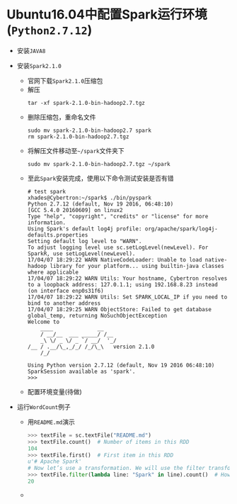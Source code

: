 Ubuntu16.04中配置Spark运行环境(`Python2.7.12`)
======== 

- 安装`JAVA8`
- 安装`Spark2.1.0`
    - 官网下载`Spark2.1.0`压缩包
    - 解压
        ```shell
        tar -xf spark-2.1.0-bin-hadoop2.7.tgz 
        ```
    - 删除压缩包，重命名文件
        ```shell
        sudo mv spark-2.1.0-bin-hadoop2.7 spark
        rm spark-2.1.0-bin-hadoop2.7.tgz 
        ```
    - 将解压文件移动至`~/spark`文件夹下
        ```shell
        sudo mv spark-2.1.0-bin-hadoop2.7.tgz ~/spark
        ```
    - 至此`Spark`安装完成，使用以下命令测试安装是否有错
        ```shell
        # test spark
        xhades@Cybertron:~/spark$ ./bin/pyspark 
        Python 2.7.12 (default, Nov 19 2016, 06:48:10) 
        [GCC 5.4.0 20160609] on linux2
        Type "help", "copyright", "credits" or "license" for more information.
        Using Spark's default log4j profile: org/apache/spark/log4j-defaults.properties
        Setting default log level to "WARN".
        To adjust logging level use sc.setLogLevel(newLevel). For SparkR, use setLogLevel(newLevel).
        17/04/07 18:29:22 WARN NativeCodeLoader: Unable to load native-hadoop library for your platform... using builtin-java classes where applicable
        17/04/07 18:29:22 WARN Utils: Your hostname, Cybertron resolves to a loopback address: 127.0.1.1; using 192.168.8.23 instead (on interface enp0s31f6)
        17/04/07 18:29:22 WARN Utils: Set SPARK_LOCAL_IP if you need to bind to another address
        17/04/07 18:29:25 WARN ObjectStore: Failed to get database global_temp, returning NoSuchObjectException
        Welcome to
            ____              __
            / __/__  ___ _____/ /__
            _\ \/ _ \/ _ `/ __/  '_/
        /__ / .__/\_,_/_/ /_/\_\   version 2.1.0
            /_/

        Using Python version 2.7.12 (default, Nov 19 2016 06:48:10)
        SparkSession available as 'spark'.
        >>> 

        ```
    - 配置环境变量(待做)

- 运行`WordCount`例子
    - 用`README.md`演示
        ```Python
        >>> textFile = sc.textFile("README.md")
        >>> textFile.count()  # Number of items in this RDD
        104
        >>> textFile.first()  # First item in this RDD
        u'# Apache Spark'
        # Now let’s use a transformation. We will use the filter transformation to return a new RDD with a subset of the items in the file.
        >>> textFile.filter(lambda line: "Spark" in line).count()  # How many lines contain "Spark"?  
        20

        ```
    - 
